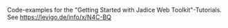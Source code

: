 Code-examples for the "Getting Started with Jadice Web Toolkit"-Tutorials. See https://levigo.de/info/x/N4C-BQ